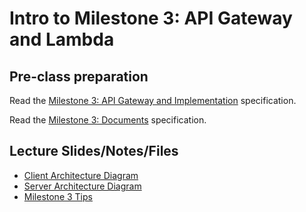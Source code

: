 # Intro to Milestone 3: API Gateway and Lambda

## Pre-class preparation
  
Read the [Milestone 3: API Gateway and Implementation](/tweeter/milestone-3/milestone-3.md) specification.
  
Read the [Milestone 3: Documents](/tweeter/milestone-3/milestone-3-docs.md) specification.

## Lecture Slides/Notes/Files

- [Client Architecture Diagram](./Client%20Followees%20Architecture%20Diagram%20(M3).pdf)
- [Server Architecture Diagram](./Server%20Architecture%20Diagram%20(M3)-1.pdf)
- [Milestone 3 Tips](https://docs.google.com/presentation/d/15DCdIi1JboRJlBfnzY8TDpuUs_GuJclhHtW6F6l3gMI/edit?usp=sharing)
